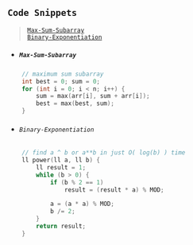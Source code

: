 ## `Code Snippets`
>  
>  [`Max-Sum-Subarray`](#Max-Sum-Subarray)  
>  [`Binary-Exponentiation`](#Binary-Exponentiation)
>  

- ##### `Max-Sum-Subarray`
```cpp
    // maximum sum subarray
    int best = 0; sum = 0;
    for (int i = 0; i < n; i++) {
        sum = max(arr[i], sum + arr[i]);
        best = max(best, sum);
    }
```
- ###### `Binary-Exponentiation`
```cpp
    // find a ^ b or a**b in just O( log(b) ) time 
    ll power(ll a, ll b) {
        ll result = 1;
        while (b > 0) {
            if (b % 2 == 1)
                result = (result * a) % MOD;

            a = (a * a) % MOD;
            b /= 2;
        }
        return result;
    }
```